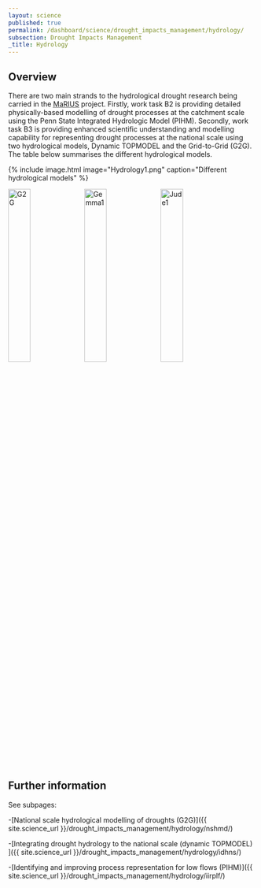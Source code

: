 ```yaml
---
layout: science
published: true
permalink: /dashboard/science/drought_impacts_management/hydrology/
subsection: Drought Impacts Management
_title: Hydrology
---
```


## Overview

There are two main strands to the hydrological drought research being carried in the <abbr title="Managing the Risks, Impacts and Uncertainties of drought and water Scarcity">MaRIUS</abbr> project. Firstly, work task B2 is providing detailed physically-based modelling of drought processes at the catchment scale using the Penn State Integrated Hydrologic Model (PIHM). Secondly, work task B3 is providing enhanced scientific understanding and modelling capability for representing drought processes at the national scale using two hydrological models, Dynamic TOPMODEL and the Grid-to-Grid (G2G). The table below summarises the different hydrological models.

{% include image.html
image="Hydrology1.png"
caption="Different hydrological models"
%}

<style>
.thirtypc > img
{
  width:30%;
}
</style>
<div class="thirtypc">
<img src="{{ site.images_url }}/G2G.jpg" alt="G2G" />
<img src="{{ site.images_url }}/Gemma1.jpg" alt="Gemma1" />
<img src="{{ site.images_url }}/Jude1.jpg" alt="Jude1" />
</div>

## Further information

See subpages:

-[National scale hydrological modelling of droughts (G2G)]({{ site.science_url }}/drought_impacts_management/hydrology/nshmd/)

-[Integrating drought hydrology to the national scale (dynamic TOPMODEL) ]({{ site.science_url }}/drought_impacts_management/hydrology/idhns/)

-[Identifying and improving process representation for low flows (PIHM)]({{ site.science_url }}/drought_impacts_management/hydrology/iirplf/)
